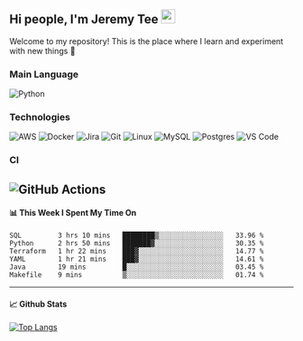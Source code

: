 ## Hi people, I'm Jeremy Tee <img src="https://media.giphy.com/media/hvRJCLFzcasrR4ia7z/giphy.gif" width="25px">

Welcome to my repository! This is the place where I learn and experiment with new things :rofl:

### Main Language
![Python](https://img.shields.io/badge/-Python-fff?&logo=python)

### Technologies

![AWS](https://img.shields.io/badge/-AWS-fff?&logo=Amazon-AWS&logoColor=232F3E)
![Docker](https://img.shields.io/badge/-Docker-fff?&logo=Docker)
![Jira](https://img.shields.io/badge/-Jira-fff?&logo=jira-software&logoColor=0052CC)
![Git](http://img.shields.io/badge/-Git-eee?style=flat-square&logo=git&logoColor=F05032)
![Linux](https://img.shields.io/badge/-Linux-fff?&logo=linux&logoColor=000)
![MySQL](https://img.shields.io/badge/mysql-fff.svg?logo=mysql&logoColor=000")
![Postgres](https://img.shields.io/badge/postgres-fff.svg?logo=postgresql&logoColor=white")
![VS Code](http://img.shields.io/badge/-VS%20Code-eee?style=flat-square&logo=visual-studio-code&logoColor=007ACC)

### CI
![GitHub Actions](https://img.shields.io/badge/githubactions-fff.svg?logo=githubactions&logoColor=white")
---

#### 📊 **This Week I Spent My Time On**
<!--START_SECTION:waka-->

```text
SQL         3 hrs 10 mins   ████████▒░░░░░░░░░░░░░░░░   33.96 %
Python      2 hrs 50 mins   ███████▓░░░░░░░░░░░░░░░░░   30.35 %
Terraform   1 hr 22 mins    ███▓░░░░░░░░░░░░░░░░░░░░░   14.77 %
YAML        1 hr 21 mins    ███▓░░░░░░░░░░░░░░░░░░░░░   14.61 %
Java        19 mins         █░░░░░░░░░░░░░░░░░░░░░░░░   03.45 %
Makefile    9 mins          ▒░░░░░░░░░░░░░░░░░░░░░░░░   01.74 %
```

<!--END_SECTION:waka-->


---

#### 📈 **Github Stats**
[![Top Langs](https://github-readme-stats.vercel.app/api?username=jeremytee97&show_icons=true&count_private=true&hide_title=true&include_all_commits=true)](https://github.com/jeremytee97)
